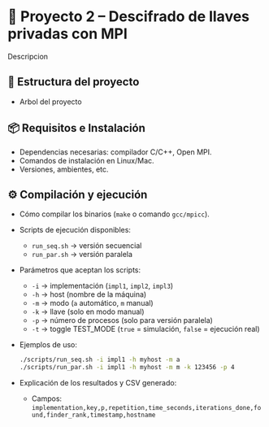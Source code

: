 # 🔐 Proyecto 2 – Descifrado de llaves privadas con MPI

Descripcion

## 📂 Estructura del proyecto

- Arbol del proyecto

## 📦 Requisitos e Instalación

- Dependencias necesarias: compilador C/C++, Open MPI.
- Comandos de instalación en Linux/Mac.
- Versiones, ambientes, etc.

## ⚙️ Compilación y ejecución

- Cómo compilar los binarios (`make` o comando `gcc/mpicc`).
- Scripts de ejecución disponibles:
  - `run_seq.sh` → versión secuencial
  - `run_par.sh` → versión paralela
- Parámetros que aceptan los scripts:
  - `-i` → implementación (`impl1`, `impl2`, `impl3`)
  - `-h` → host (nombre de la máquina)
  - `-m` → modo (`a` automático, `m` manual)
  - `-k` → llave (solo en modo manual)
  - `-p` → número de procesos (solo para versión paralela)
  - `-t` → toggle TEST_MODE (`true` = simulación, `false` = ejecución real)
- Ejemplos de uso:

  ```bash
  ./scripts/run_seq.sh -i impl1 -h myhost -m a
  ./scripts/run_par.sh -i impl1 -h myhost -m m -k 123456 -p 4
  ```

- Explicación de los resultados y CSV generado:

  - Campos: `implementation,key,p,repetition,time_seconds,iterations_done,found,finder_rank,timestamp,hostname`
